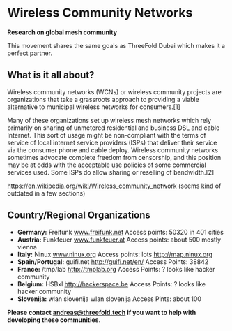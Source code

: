 # Wireless Community Networks
**Research on global mesh community**

This movement shares the same goals as ThreeFold Dubai which makes it a perfect partner.

## What is it all about?
Wireless community networks (WCNs) or wireless community projects are organizations that take a grassroots approach to providing a viable alternative to municipal wireless networks for consumers.[1]

Many of these organizations set up wireless mesh networks which rely primarily on sharing of unmetered residential and business DSL and cable Internet. This sort of usage might be non-compliant with the terms of service of local internet service providers (ISPs) that deliver their service via the consumer phone and cable deploy. Wireless community networks sometimes advocate complete freedom from censorship, and this position may be at odds with the acceptable use policies of some commercial services used. Some ISPs do allow sharing or reselling of bandwidth.[2]

https://en.wikipedia.org/wiki/Wireless_community_network (seems kind of outdated in a few sections)
## Country/Regional Organizations
* **Germany:** Freifunk www.freifunk.net		Access points: 50320 in 401 cities
* **Austria:** Funkfeuer www.funkfeuer.at	Access points: about 500 mostly vienna
* **Italy:** Ninux www.ninux.org			Access points: lots http://map.ninux.org
* **Spain/Portugal:** guifi.net http://guifi.net/en/	Access Points: 38842
* **France:** /tmp/lab http://tmplab.org		Access Points: ? looks like hacker community
* **Belgium:** HSBxl http://hackerspace.be	Access Points: ? looks like hacker community
* **Slovenija:** wlan slovenija wlan slovenija	Access Pints: about 100 



**Please contact andreas@threefold.tech if you want to help with developing these communities.**
